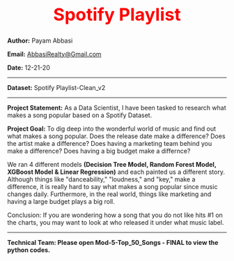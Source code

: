 <b><center><h1 style="color:red;font-size:40px;">Spotify Playlist</b></h1></center>
------------------------------------------------------------------------------------

<b>Author:</b> Payam Abbasi

<b>Email:</b> AbbasiRealty@Gmail.com

<b>Date:</b> 12-21-20

-------------------------------------------------------------------------------------

<b>Dataset:</b> Spotify Playlist-Clean_v2

-------------------------------------------------------------------------------------
<b>Project Statement:</b> As a Data Scientist, I have been tasked to research what makes a song popular based on a Spotify Dataset. 

<b>Project Goal:</b> To dig deep into the wonderful world of music and find out what makes a song popular. Does the release date make a difference? Does the artist make a difference? Does having a marketing team behind you make a difference? Does having a big budget make a differnce? 

We ran 4 different models <b>(Decision Tree Model, Random Forest Model, XGBoost Model & Linear Regression)</b> and each painted us a different story. Although things like "danceability," "loudness," and "key," make a difference, it is really hard to say what makes a song popular since music changes daily. Furthermore, in the real world, things like marketing and having a large budget plays a big roll. 

Conclusion: If you are wondering how a song that you do not like hits #1 on the charts, you may want to look at who released it under what music label. 

--------------------------------------------------------------------------------------
<b>Technical Team: Please open Mod-5-Top_50_Songs - FINAL to view the python codes.</b>
